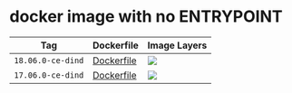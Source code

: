 # docker image with no ENTRYPOINT

Tag | Dockerfile | Image Layers
----|------------|-------------
`18.06.0-ce-dind` | [Dockerfile](https://github.com/helphi/Dockerfile-docker-noentrypoint/blob/master/18.06.0-ce-dind/Dockerfile) | [![](https://images.microbadger.com/badges/image/helphi/docker-noentrypoint:18.06.0-ce-dind.svg)](https://microbadger.com/images/helphi/docker-noentrypoint:18.06.0-ce-dind "Get your own image badge on microbadger.com")
`17.06.0-ce-dind` | [Dockerfile](https://github.com/helphi/Dockerfile-docker-noentrypoint/blob/master/17.06.0-ce-dind/Dockerfile) | [![](https://images.microbadger.com/badges/image/helphi/docker-noentrypoint:17.06.0-ce-dind.svg)](https://microbadger.com/images/helphi/docker-noentrypoint:17.06.0-ce-dind "Get your own image badge on microbadger.com")
